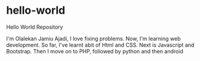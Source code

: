 # hello-world
Hello World Repository

I'm Olalekan Jamiu Ajadi, I love fixing problems. Now, I'm learning web development. 
So far, I've learnt abit of Html and CSS. Next is Javascript and Bootstrap.
Then I move on to PHP, followed by python and then android
